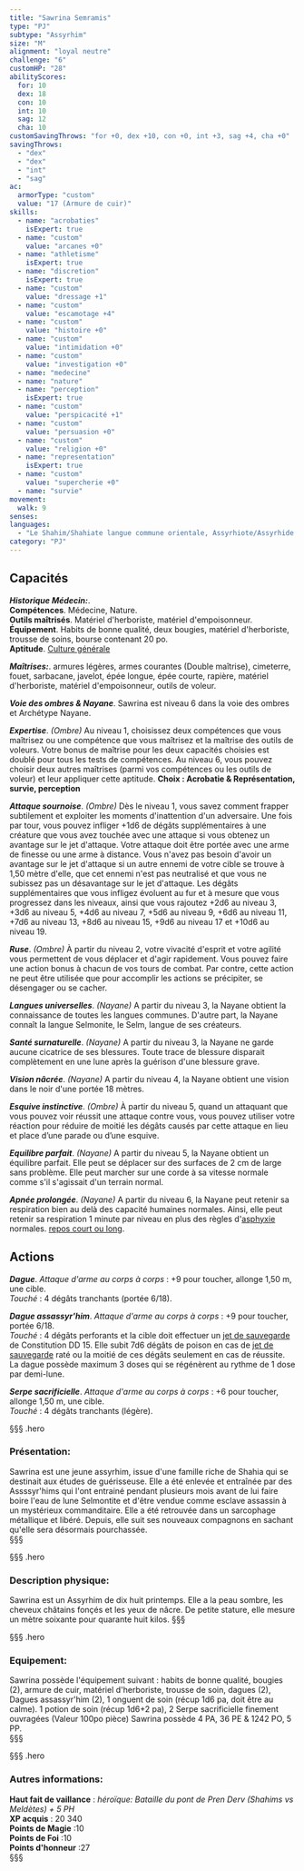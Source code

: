```yaml
---
title: "Sawrina Semramis"
type: "PJ"
subtype: "Assyrhim"
size: "M"
alignment: "loyal neutre"
challenge: "6"
customHP: "28"
abilityScores:
  for: 10
  dex: 18
  con: 10
  int: 10
  sag: 12
  cha: 10
customSavingThrows: "for +0, dex +10, con +0, int +3, sag +4, cha +0"
savingThrows:
  - "dex"
  - "dex"
  - "int"
  - "sag"
ac:
  armorType: "custom"
  value: "17 (Armure de cuir)"
skills:
  - name: "acrobaties"
    isExpert: true
  - name: "custom"
    value: "arcanes +0"
  - name: "athletisme"
    isExpert: true
  - name: "discretion"
    isExpert: true
  - name: "custom"
    value: "dressage +1"
  - name: "custom"
    value: "escamotage +4"
  - name: "custom"
    value: "histoire +0"
  - name: "custom"
    value: "intimidation +0"
  - name: "custom"
    value: "investigation +0"
  - name: "medecine"
  - name: "nature"
  - name: "perception"
    isExpert: true
  - name: "custom"
    value: "perspicacité +1"
  - name: "custom"
    value: "persuasion +0"
  - name: "custom"
    value: "religion +0"
  - name: "representation"
    isExpert: true
  - name: "custom"
    value: "supercherie +0"
  - name: "survie"
movement:
  walk: 9
senses:
languages:
  - "Le Shahim/Shahiate langue commune orientale, Assyrhiote/Assyrhide langue Assyrhim, Cyrénide/Assyride dialecte assyrhim. Toutes les langues communes (Weshlèdh, Minghour, Alcante) et le Selmh (langue Selmonite) "
category: "PJ"
---
```

## Capacités
_**Historique  Médecin:**_.   
**Compétences**. Médecine, Nature.  
**Outils maîtrisés**. Matériel d'herboriste, matériel d'empoisonneur.  
**Équipement**. Habits de bonne qualité, deux bougies, matériel d'herboriste, trousse de soins, bourse contenant 20 po.  
**Aptitude**. [Culture générale](/personnalite-et-historique/#culture-genérale)   

_**Maîtrises:**_. armures légères, armes courantes (Double maîtrise), cimeterre, fouet, sarbacane, javelot, épée longue, épée courte, rapière, matériel d'herboriste, matériel d'empoisonneur, outils de voleur.  

_**Voie des ombres & Nayane**_. Sawrina est niveau 6 dans la voie des ombres et Archétype Nayane.  

_**Expertise**_. *(Ombre)* Au niveau 1, choisissez deux compétences que vous maîtrisez ou une compétence que vous maîtrisez et la maîtrise des outils de voleurs. Votre bonus de maîtrise pour les deux capacités choisies est doublé pour tous les tests de compétences. Au niveau 6, vous pouvez choisir deux autres maîtrises (parmi vos compétences ou les outils de voleur) et leur appliquer cette aptitude. **Choix : Acrobatie & Représentation, survie, perception**  

_**Attaque sournoise**_. *(Ombre)* Dès le niveau 1, vous savez comment frapper subtilement et exploiter les moments d'inattention d'un adversaire. Une fois par tour, vous pouvez infliger +1d6 de dégâts supplémentaires à une créature que vous avez touchée avec une attaque si vous obtenez un avantage sur le jet d'attaque. Votre attaque doit être portée avec une arme de finesse ou une arme à distance. Vous n'avez pas besoin d'avoir un avantage sur le jet d'attaque si un autre ennemi de votre cible se trouve à 1,50 mètre d'elle, que cet ennemi n'est pas neutralisé et que vous ne subissez pas un désavantage sur le jet d'attaque. Les dégâts supplémentaires que vous infligez évoluent au fur et à mesure que vous progressez dans les niveaux, ainsi que vous rajoutez +2d6 au niveau 3, +3d6 au niveau 5, +4d6 au niveau 7, +5d6 au niveau 9, +6d6 au niveau 11, +7d6 au niveau 13, +8d6 au niveau 15, +9d6 au niveau 17 et +10d6 au niveau 19.  

_**Ruse**_. *(Ombre)* À partir du niveau 2, votre vivacité d'esprit et votre agilité vous permettent de vous déplacer et d'agir rapidement. Vous pouvez faire une action bonus à chacun de vos tours de combat. Par contre, cette action ne peut être utilisée que pour accomplir les actions se précipiter, se désengager ou se cacher.  

_**Langues universelles**_. *(Nayane)* A partir du niveau 3, la Nayane obtient la connaissance de toutes les langues communes. D'autre part, la Nayane connaît la langue Selmonite, le Selm, langue de ses créateurs.  

_**Santé surnaturelle**_. *(Nayane)* A partir du niveau 3, la Nayane ne garde aucune cicatrice de ses blessures. Toute trace de blessure disparait complètement en une lune après la guérison d'une blessure grave.

_**Vision nâcrée**_. *(Nayane)*  A partir du niveau 4, la Nayane obtient une vision dans le noir d'une portée 18 mètres.  

_**Esquive instinctive**_. *(Ombre)* À partir du niveau 5, quand un attaquant que vous pouvez voir réussit une attaque contre vous, vous pouvez utiliser votre réaction pour réduire de moitié les dégâts causés par cette attaque en lieu et place d’une parade ou d’une esquive.  

_**Equilibre parfait**_. *(Nayane)*  A partir du niveau 5, la Nayane obtient un équilibre parfait. Elle peut se déplacer sur des surfaces de 2 cm de large sans problème. Elle peut marcher sur une corde à sa vitesse normale comme s'il s'agissait d'un terrain normal.  

_**Apnée prolongée**_. *(Nayane)*  A partir du niveau 6, la Nayane peut retenir sa respiration bien au delà des capacité humaines normales. Ainsi, elle peut retenir sa respiration 1 minute par niveau en plus des règles d'[asphyxie](/partir-a-l-aventure/#asphyxie) normales. [repos court ou long](/gerer-la-sante-du-personnage/#repos).  

## Actions  
_**Dague**_. _Attaque d'arme au corps à corps_ : +9 pour toucher, allonge 1,50 m, une cible.  
_Touché_ : 4 dégâts tranchants (portée 6/18).  

_**Dague assassyr'him**_. _Attaque d'arme au corps à corps_ : +9 pour toucher, portée 6/18.  
_Touché_ : 4 dégâts perforants et la cible doit effectuer un [jet de sauvegarde](/utiliser-les-caracteristiques/#jets-de-sauvegarde) de Constitution DD 15. Elle subit 7d6 dégâts de poison en cas de [jet de sauvegarde](/utiliser-les-caracteristiques/#jets-de-sauvegarde) raté ou la moitié de ces dégâts seulement en cas de réussite.  
La dague possède maximum 3 doses qui se régénèrent au rythme de 1 dose par demi-lune.  

_**Serpe sacrificielle**_. _Attaque d'arme au corps à corps_ : +6 pour toucher, allonge 1,50 m, une cible.  
_Touché_ : 4 dégâts tranchants (légère).

§§§ .hero
### Présentation:  
Sawrina est une jeune assyrhim, issue d'une famille riche de Shahia qui se destinait aux études de guérisseuse. Elle a été enlevée et entraînée par des Assssyr'hims qui l'ont entrainé pendant plusieurs mois avant de lui faire boire l'eau de lune Selmontite et d'être vendue comme esclave assassin à un mystérieux commanditaire. Elle a été retrouvée dans un sarcophage métallique et libéré. Depuis, elle suit ses nouveaux compagnons en sachant qu'elle sera désormais pourchassée.  
§§§

§§§ .hero  
### Description physique:  
Sawrina est un Assyrhim de dix huit printemps. Elle a la peau sombre, les cheveux châtains fonçés et les yeux de nâcre. De petite stature, elle mesure un mètre soixante pour quarante huit kilos.
§§§

§§§ .hero
### Equipement:  
Sawrina possède l'équipement suivant : habits de bonne qualité, bougies (2), armure de cuir, matériel d'herboriste, trousse de soin, dagues (2), Dagues assassyr'him (2),  1 onguent de soin  (récup 1d6 pa, doit être au calme). 1 potion de soin  (récup 1d6+2 pa), 2 Serpe sacrificielle finement ouvragées (Valeur 100po pièce)
Sawrina possède 4 PA, 36 PE & 1242 PO, 5 PP.  
§§§

§§§ .hero
### Autres informations:  
**Haut fait de vaillance** : *héroïque: Bataille du pont de Pren Derv (Shahims vs Meldètes)  + 5 PH*  
**XP acquis** : 20 340   
**Points de Magie** :10  
**Points de Foi** :10   
**Points d'honneur** :27  
§§§
